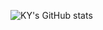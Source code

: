 <!--![header](https://capsule-render.vercel.app/api?type=wave&color=auto&height=300&section=header&text=Welcome!!&fontSize=90)-->

![KY's GitHub stats](https://github-readme-stats-git-masterrstaa-rickstaa.vercel.app/api?username=kyahn23&theme=dark)

<!--
**kyahn23/kyahn23** is a ✨ _special_ ✨ repository because its `README.md` (this file) appears on your GitHub profile.

Here are some ideas to get you started:

- 🔭 I’m currently working on ...
- 🌱 I’m currently learning ...
- 👯 I’m looking to collaborate on ...
- 🤔 I’m looking for help with ...
- 💬 Ask me about ...
- 📫 How to reach me: ...
- 😄 Pronouns: ...
- ⚡ Fun fact: ...
-->

